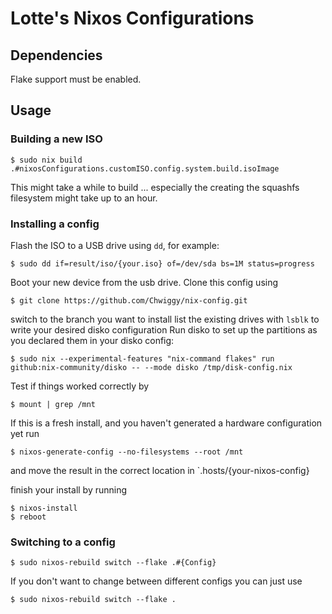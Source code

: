 # Lotte's Nixos Configurations

## Dependencies
Flake support must be enabled.

## Usage
### Building a new ISO
```console
$ sudo nix build .#nixosConfigurations.customISO.config.system.build.isoImage
```
This might take a while to build ... especially the creating the squashfs filesystem might take up to an hour.

### Installing a config

Flash the ISO to a USB drive using `dd`, for example:
```console
$ sudo dd if=result/iso/{your.iso} of=/dev/sda bs=1M status=progress
```

Boot your new device from the usb drive.
Clone this config using
```console
$ git clone https://github.com/Chwiggy/nix-config.git
```
switch to the branch you want to install
list the existing drives with `lsblk` to write your desired disko configuration
Run disko to set up the partitions as you declared them in your disko config:
```console
$ sudo nix --experimental-features "nix-command flakes" run github:nix-community/disko -- --mode disko /tmp/disk-config.nix
```
Test if things worked correctly by
```console
$ mount | grep /mnt
```

If this is a fresh install, and you haven't generated a hardware configuration yet run
```console
$ nixos-generate-config --no-filesystems --root /mnt
```
and move the result in the correct location in `.hosts/{your-nixos-config}

finish your install by running
```console
$ nixos-install
$ reboot
```

### Switching to a config

```console
$ sudo nixos-rebuild switch --flake .#{Config}
```

If you don't want to change between different configs you can just use
```console
$ sudo nixos-rebuild switch --flake .
```